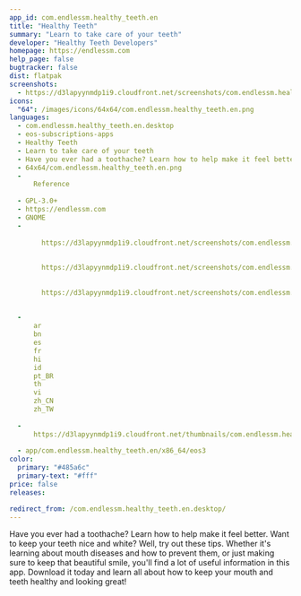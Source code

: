 ```yaml
---
app_id: com.endlessm.healthy_teeth.en
title: "Healthy Teeth"
summary: "Learn to take care of your teeth"
developer: "Healthy Teeth Developers"
homepage: https://endlessm.com
help_page: false
bugtracker: false
dist: flatpak
screenshots:
  - https://d3lapyynmdp1i9.cloudfront.net/screenshots/com.endlessm.healthy_teeth.en/C/com.endlessm.healthy_teeth.en-screenshot1.jpg
icons:
  "64": /images/icons/64x64/com.endlessm.healthy_teeth.en.png
languages:
  - com.endlessm.healthy_teeth.en.desktop
  - eos-subscriptions-apps
  - Healthy Teeth
  - Learn to take care of your teeth
  - Have you ever had a toothache? Learn how to help make it feel better. Want to keep your teeth nice and white? Well, try out these tips. Whether it's learning about mouth diseases and how to prevent them, or just making sure to keep that beautiful smile, you'll find a lot of useful information in this app. Download it today and learn all about how to keep your mouth and teeth healthy and looking great!
  - 64x64/com.endlessm.healthy_teeth.en.png
  - 
      Reference
    
  - GPL-3.0+
  - https://endlessm.com
  - GNOME
  - 
      
        https://d3lapyynmdp1i9.cloudfront.net/screenshots/com.endlessm.healthy_teeth.en/C/com.endlessm.healthy_teeth.en-screenshot1.jpg
      
      
        https://d3lapyynmdp1i9.cloudfront.net/screenshots/com.endlessm.healthy_teeth.en/C/com.endlessm.healthy_teeth.en-screenshot2.jpg
      
      
        https://d3lapyynmdp1i9.cloudfront.net/screenshots/com.endlessm.healthy_teeth.en/C/com.endlessm.healthy_teeth.en-screenshot3.jpg
      
    
  - 
      ar
      bn
      es
      fr
      hi
      id
      pt_BR
      th
      vi
      zh_CN
      zh_TW
    
  - 
      https://d3lapyynmdp1i9.cloudfront.net/thumbnails/com.endlessm.healthy_teeth.en/com.endlessm.healthy_teeth.en-thumb.jpg
    
  - app/com.endlessm.healthy_teeth.en/x86_64/eos3
color:
  primary: "#485a6c"
  primary-text: "#fff"
price: false
releases:

redirect_from: /com.endlessm.healthy_teeth.en.desktop/
---
```


<p>Have you ever had a toothache? Learn how to help make it feel better. Want to keep your teeth nice and white? Well, try out these tips. Whether it's learning about mouth diseases and how to prevent them, or just making sure to keep that beautiful smile, you'll find a lot of useful information in this app. Download it today and learn all about how to keep your mouth and teeth healthy and looking great!</p>